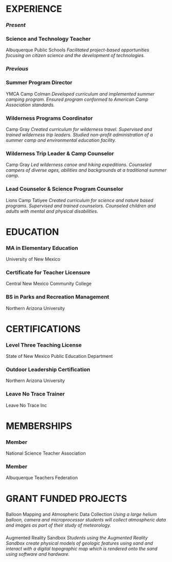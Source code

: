 # EXPERIENCE
### *Present*

### Science and Technology Teacher
Albuquerque Public Schools
*Facilitated project-based opportunities focusing on citizen science and the development of technologies.*

### *Previous*

### Summer Program Director
YMCA Camp Colman
*Developed curriculum and implemented summer camping program. Ensured program conformed to American Camp Association standards.*
### Wilderness Programs Coordinator
Camp Gray
*Created curriculum for wilderness travel. Supervised and trained wilderness trip leaders. Studied non-profit administration of a summer camp and environmental education facility.*
### Wilderness Trip Leader & Camp Counselor
Camp Gray
*Led wilderness canoe and hiking expeditions. Counseled campers of diverse ages, abilities and backgrounds at a traditional summer camp.*
### Lead Counselor & Science Program Counselor
Lions Camp Tatiyee
*Created curriculum for science and nature based programs. Supervised and trained counselors. Counseled children and adults with mental and physical disabilities.*

# EDUCATION
### MA in Elementary Education
University of New Mexico
### Certificate for Teacher Licensure
Central New Mexico Community College
### BS in Parks and Recreation Management
Northern Arizona University

# CERTIFICATIONS
### Level Three Teaching License
State of New Mexico Public Education Department
### Outdoor Leadership Certification
Northern Arizona University
### Leave No Trace Trainer
Leave No Trace Inc

# MEMBERSHIPS
### Member
National Science Teacher Association
### Member
Albuquerque Teachers Federation

# GRANT FUNDED PROJECTS
###
Balloon Mapping and Atmospheric Data Collection
*Using a large helium balloon, camera  and microprocessor students will collect atmospheric data and images as part of their study of meteorology.*
###
Augmented Reality Sandbox
*Students using the Augmented Reality Sandbox create physical models of geologic features using sand and interact with a digital topographic map which is rendered onto the sand using software and hardware.*
